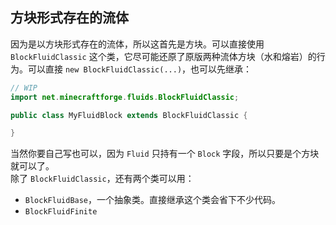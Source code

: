 ## 方块形式存在的流体

因为是以方块形式存在的流体，所以这首先是方块。可以直接使用 `BlockFluidClassic` 这个类，它尽可能还原了原版两种流体方块（水和熔岩）的行为。可以直接 `new BlockFluidClassic(...)`，也可以先继承：

````java
// WIP
import net.minecraftforge.fluids.BlockFluidClassic;

public class MyFluidBlock extends BlockFluidClassic {

}
````

当然你要自己写也可以，因为 `Fluid` 只持有一个 `Block` 字段，所以只要是个方块就可以了。  
除了 `BlockFluidClassic`，还有两个类可以用：

* `BlockFluidBase`，一个抽象类。直接继承这个类会省下不少代码。
* `BlockFluidFinite` <!-- TODO 它的 JavaDoc 声称它的流动行为基于元胞自动机？待调查 -->

